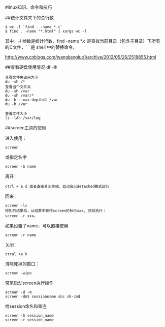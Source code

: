#linux知识、命令和技巧

##统计文件夹下的总行数

	$ wc -l `find . -name *.c`
	$ find . -name "*.html" | xargs wc -l

其中，-l 参数是统计行数，find -name *.c 是查找当前目录（包含子目录）下所有的C文件，\` \` 是 shell 中的替换命令。

<http://www.cnblogs.com/wangkangluo1/archive/2012/05/26/2518855.html>


##查看硬盘使用情况
	df -lh
	
	查看文件夹占用大小
	du -sh /*
	查看当个文件夹
	du -sh /var
	du -sh /var/*
	du -h --max-depth=1 /var
	du -h /var
	
	查看文件大小
	ls -lAh /var/log
	
	
##screen工具的使用

进入使用：
	
	screen

或指定名字 

	screen -S name


离开：

	ctrl + a d 或者直接关闭终端，自动会以detached模式运行

回来： 

	screen -ls 
	得到的结果后，从结果中获得screen的标示xxx, 然后执行： 
	screen -r xxx。
	
如果设置了name，可以直接使用

	screen -r name

关闭： 

	ctral +a k

清除死掉的窗口： 
	
	screen -wipe

常见启动screen执行操作

	screen -d -m
	screen -dmS sessionname abc sh-cmd

给session命名和重连

	screen -S session_name
	screen -r session_name	